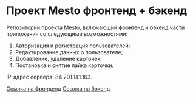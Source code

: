 # Проект Mesto фронтенд + бэкенд

Репозиторий проекта Mesto, включающий фронтенд и бэкенд части приложения со следующими возможностями:

1. Авторизация и регистрация пользователей;
2. Редактирование данных о пользователе;
3. Добавление, удаление карточек;
4. Постановка и снятие лайка карточки.
  
IP-адрес сервера: 84.201.141.163.

[Ссылка на фронденд](https://sightsofrussia.nomoredomains.monster)
[Ссылка на бэкенд](https://api.sightsofrussia.nomoredomains.monster)

